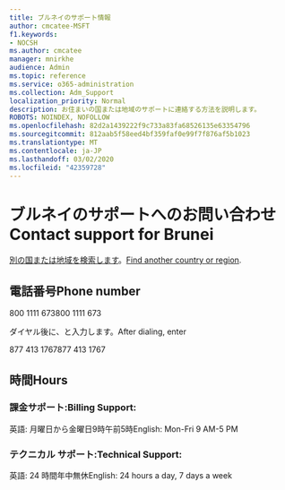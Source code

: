 ```yaml
---
title: ブルネイのサポート情報
author: cmcatee-MSFT
f1.keywords:
- NOCSH
ms.author: cmcatee
manager: mnirkhe
audience: Admin
ms.topic: reference
ms.service: o365-administration
ms.collection: Adm_Support
localization_priority: Normal
description: お住まいの国または地域のサポートに連絡する方法を説明します。
ROBOTS: NOINDEX, NOFOLLOW
ms.openlocfilehash: 82d2a1439222f9c733a83fa68526135e63354796
ms.sourcegitcommit: 812aab5f58eed4bf359faf0e99f7f876af5b1023
ms.translationtype: MT
ms.contentlocale: ja-JP
ms.lasthandoff: 03/02/2020
ms.locfileid: "42359728"
---
```

# <a name="contact-support-for-brunei"></a><span data-ttu-id="9493a-103">ブルネイのサポートへのお問い合わせ</span><span class="sxs-lookup"><span data-stu-id="9493a-103">Contact support for Brunei</span></span>

<span data-ttu-id="9493a-104">[別の国または地域を検索します](../contact-support-for-business-products.md)。</span><span class="sxs-lookup"><span data-stu-id="9493a-104">[Find another country or region](../contact-support-for-business-products.md).</span></span>

## <a name="phone-number"></a><span data-ttu-id="9493a-105">電話番号</span><span class="sxs-lookup"><span data-stu-id="9493a-105">Phone number</span></span>
<span data-ttu-id="9493a-106">800 1111 673</span><span class="sxs-lookup"><span data-stu-id="9493a-106">800 1111 673</span></span>

<span data-ttu-id="9493a-107">ダイヤル後に、と入力します。</span><span class="sxs-lookup"><span data-stu-id="9493a-107">After dialing, enter</span></span>

<span data-ttu-id="9493a-108">877 413 1767</span><span class="sxs-lookup"><span data-stu-id="9493a-108">877 413 1767</span></span>

## <a name="hours"></a><span data-ttu-id="9493a-109">時間</span><span class="sxs-lookup"><span data-stu-id="9493a-109">Hours</span></span>
### <a name="billing-support"></a><span data-ttu-id="9493a-110">課金サポート:</span><span class="sxs-lookup"><span data-stu-id="9493a-110">Billing Support:</span></span>

<span data-ttu-id="9493a-111">英語: 月曜日から金曜日9時午前5時</span><span class="sxs-lookup"><span data-stu-id="9493a-111">English: Mon-Fri 9 AM-5 PM</span></span>

### <a name="technical-support"></a><span data-ttu-id="9493a-112">テクニカル サポート:</span><span class="sxs-lookup"><span data-stu-id="9493a-112">Technical Support:</span></span>

<span data-ttu-id="9493a-113">英語: 24 時間年中無休</span><span class="sxs-lookup"><span data-stu-id="9493a-113">English: 24 hours a day, 7 days a week</span></span>
